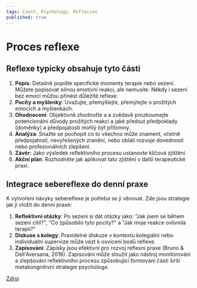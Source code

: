 ```yaml
---
tags: Czech, Psychology, Reflexion
published: true
---
```


# Proces reflexe

## Reflexe typicky obsahuje tyto části

1) **Popis**: Detailně popište specifické momenty terapie nebo sezení. Můžete popisovat silnou emotivní reakci, ale nemusíte. Někdy i sezení bez emocí můžou přinést důležité reflexe.
2) **Pocity a myšlenky**: Uvažujte, přemýšlejte, přemýtejte o prožitých emocích a myšlenkách.
3) **Ohodnocení**: Objektivně zhodnoťte a a zvědavě prozkoumejte potencionální důvody prožitých reakcí a jaké předsut předpoklady (doměnky) a předpojatosti mohlý být přítomny.
4) **Analýza**: Snažte se pochopit co to všechno může znament, včetně předpojatostí, nevyřešených zranění, nebo oblatí rozvoje dovedností nebo profesionálních zlepšení.
5) **Závěr**: Jako výsledek reflektivního procesu ustanovte klíčová zjištění.
6) **Akční plán**: Rozhodněte jak aplikovat tato zjištění v další terapeutické praxi.

## Integrace sebereflexe do denní praxe

K vytvoření návyky sebereflexe je potřeba se jí věnovat. Zde jsou strategie jak ji vložit do denní praxe:

1) **Reflektivní otázky**: Po sezení si dát otázky jako: "Jak jsem se během sezení cítil?", "Co způsobilo tyto pocity?" a "Jak moje reakce ovlivnila terapii?"
2) **Diskuse s kolegy**: Pravidelné diskuze v kontextu kolegiální nebo individuální supervize může vézt k osvícení bodů reflexe.
3) **Zapisování**: Zápisky jsou efektivní pro rozvoj reflexní praxe (Bruno & Dell'Aversana, 2016). Zapisování může sloužit jako nástroj monitorování a zlepšování reflektivního procesu způsobující formování části širší metakongnitivní strategie psychologa.

[Zdroj](https://www.psychologytoday.com/us/blog/thinking-about-becoming-a-psychologist/202311/how-to-use-self-reflection-to-be-a-better)
